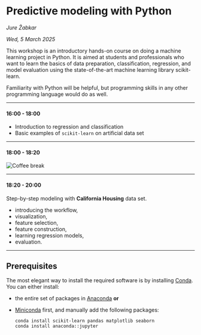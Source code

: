 # Predictive modeling with Python

*Jure Žabkar*

*Wed, 5 March 2025*

This workshop is an introductory hands-on course on doing a machine learning project in Python. It is aimed at students and professionals who want to learn the basics of data preparation, classification, regression, and model evaluation using the state-of-the-art machine learning library scikit-learn.

Familiarity with Python will be helpful, but programming skills in any other programming language would do as well.

---

#### 16:00 - 18:00

- Introduction to regression and classification
- Basic examples of `scikit-learn` on artificial data set

---

#### 18:00 - 18:20

![Coffee break](./coffee.png)

---

#### 18:20 - 20:00

Step-by-step modeling with **California Housing** data set.

- introducing the workflow,
- visualization,
- feature selection,
- feature construction,
- learning regression models,
- evaluation.

---

## Prerequisites

The most elegant way to install the required software is by installing [Conda](https://docs.conda.io/en/latest/). You can either install:

* the entire set of packages in [Anaconda](https://conda.io/projects/conda/en/latest/user-guide/install/index.html) **or**

* [Miniconda](https://docs.conda.io/en/latest/miniconda.html) first, and manually add the following packages:
  
  ```
  conda install scikit-learn pandas matplotlib seaborn
  conda install anaconda::jupyter
  ```
